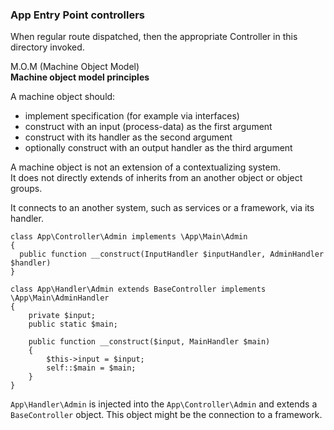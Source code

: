 ### App Entry Point controllers

When regular route dispatched, 
then the appropriate Controller in this directory invoked.

M.O.M (Machine Object Model)  
**Machine object model principles**   

A machine object should: 
  + implement specification (for example via interfaces)
  + construct with an input (process-data) as the first argument
  + construct with its handler as the second argument
  + optionally construct with an output handler as the third argument
  

A machine object is not an extension of a contextualizing system.  
It does not directly extends of inherits from an another object or object groups.

It connects to an another system, such as services or a framework, via its handler.

```
class App\Controller\Admin implements \App\Main\Admin
{
  public function __construct(InputHandler $inputHandler, AdminHandler $handler)
}
```

```
class App\Handler\Admin extends BaseController implements \App\Main\AdminHandler
{
    private $input;
    public static $main;

    public function __construct($input, MainHandler $main)
    {
        $this->input = $input;
        self::$main = $main;
    }
}
```
```App\Handler\Admin``` is injected into the ```App\Controller\Admin``` 
and extends a `BaseController` object. This object might be the connection to a framework.

